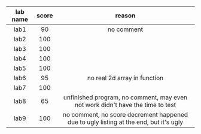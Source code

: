| lab name | score | reason                                                                                 |
|:--------:|:-----:|:--------------------------------------------------------------------------------------:|
| lab1     |  90   | no comment                                                                             |
| lab2     | 100   |                                                                                        |
| lab3     | 100   |                                                                                        |
| lab4     | 100   |                                                                                        |
| lab5     | 100   |                                                                                        |
| lab6     |  95   | no real 2d array in function                                                           |
| lab7     | 100   |                                                                                        |
| lab8     |  65   | unfinished program, no comment, may even not work didn't have the time to test         |
| lab9     | 100   | no comment, no score decrement happened due to ugly listing at the end, but it's ugly  |
